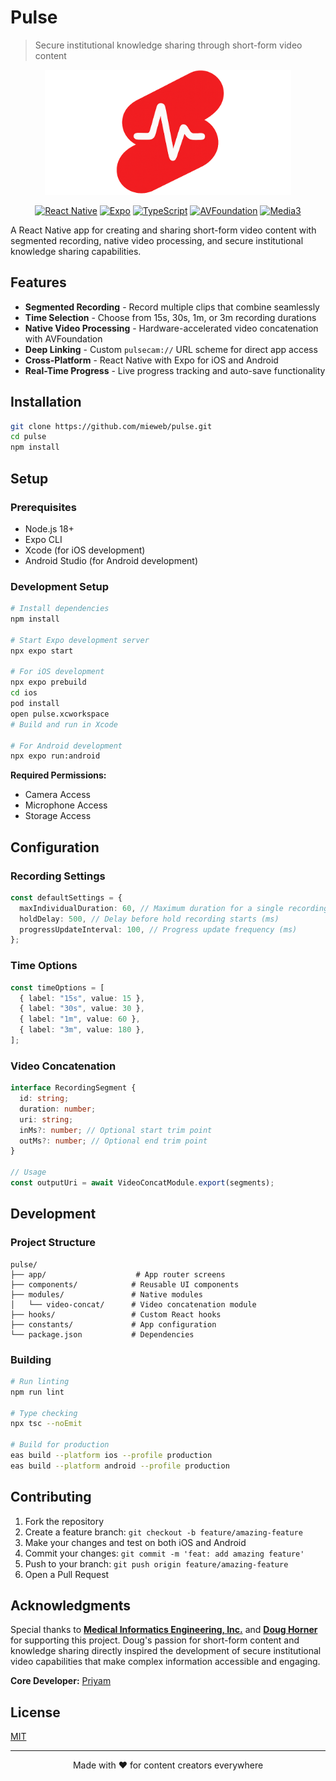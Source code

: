 # Pulse

> Secure institutional knowledge sharing through short-form video content

<div align="center">
  <img alt="Pulse Logo" height="200" src="./assets/images/pulse-logo.png" />
  
  <br />
  
  [![React Native](https://img.shields.io/badge/React%20Native-0.79.4-blue.svg?style=flat&logo=react)](https://reactnative.dev)
  [![Expo](https://img.shields.io/badge/Expo-53.0.12-white.svg?style=flat&logo=expo&logoColor=black)](https://expo.dev)
  [![TypeScript](https://img.shields.io/badge/TypeScript-5.8.3-blue.svg?style=flat&logo=typescript)](https://www.typescriptlang.org/)
  [![AVFoundation](https://img.shields.io/badge/AVFoundation-Hardware%20Accelerated-green.svg?style=flat&logo=apple)](https://developer.apple.com/av-foundation/)
  [![Media3](https://img.shields.io/badge/Media3-Android%20Video-orange.svg?style=flat&logo=android)](https://developer.android.com/guide/topics/media/media3)
</div>

A React Native app for creating and sharing short-form video content with segmented recording, native video processing, and secure institutional knowledge sharing capabilities.

## Features

- **Segmented Recording** - Record multiple clips that combine seamlessly
- **Time Selection** - Choose from 15s, 30s, 1m, or 3m recording durations
- **Native Video Processing** - Hardware-accelerated video concatenation with AVFoundation
- **Deep Linking** - Custom `pulsecam://` URL scheme for direct app access
- **Cross-Platform** - React Native with Expo for iOS and Android
- **Real-Time Progress** - Live progress tracking and auto-save functionality

## Installation

```bash
git clone https://github.com/mieweb/pulse.git
cd pulse
npm install
```

## Setup

### Prerequisites

- Node.js 18+
- Expo CLI
- Xcode (for iOS development)
- Android Studio (for Android development)

### Development Setup

```bash
# Install dependencies
npm install

# Start Expo development server
npx expo start

# For iOS development
npx expo prebuild
cd ios
pod install
open pulse.xcworkspace
# Build and run in Xcode

# For Android development
npx expo run:android
```

**Required Permissions:**

- Camera Access
- Microphone Access
- Storage Access

## Configuration

### Recording Settings

```typescript
const defaultSettings = {
  maxIndividualDuration: 60, // Maximum duration for a single recording segment
  holdDelay: 500, // Delay before hold recording starts (ms)
  progressUpdateInterval: 100, // Progress update frequency (ms)
};
```

### Time Options

```typescript
const timeOptions = [
  { label: "15s", value: 15 },
  { label: "30s", value: 30 },
  { label: "1m", value: 60 },
  { label: "3m", value: 180 },
];
```

### Video Concatenation

```typescript
interface RecordingSegment {
  id: string;
  duration: number;
  uri: string;
  inMs?: number; // Optional start trim point
  outMs?: number; // Optional end trim point
}

// Usage
const outputUri = await VideoConcatModule.export(segments);
```

## Development

### Project Structure

```
pulse/
├── app/                    # App router screens
├── components/            # Reusable UI components
├── modules/               # Native modules
│   └── video-concat/      # Video concatenation module
├── hooks/                 # Custom React hooks
├── constants/             # App configuration
└── package.json           # Dependencies
```

### Building

```bash
# Run linting
npm run lint

# Type checking
npx tsc --noEmit

# Build for production
eas build --platform ios --profile production
eas build --platform android --profile production
```

## Contributing

1. Fork the repository
2. Create a feature branch: `git checkout -b feature/amazing-feature`
3. Make your changes and test on both iOS and Android
4. Commit your changes: `git commit -m 'feat: add amazing feature'`
5. Push to your branch: `git push origin feature/amazing-feature`
6. Open a Pull Request

## Acknowledgments

Special thanks to [**Medical Informatics Engineering, Inc.**](https://github.com/mieweb) and [**Doug Horner**](https://github.com/horner) for supporting this project. Doug's passion for short-form content and knowledge sharing directly inspired the development of secure institutional video capabilities that make complex information accessible and engaging.

**Core Developer:** [Priyam](https://github.com/morepriyam)

## License

[MIT](LICENSE)

---

<div align="center">
Made with ❤️ for content creators everywhere
</div>
